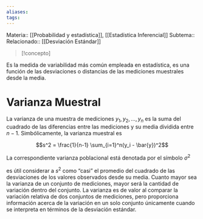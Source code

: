 ```yaml
---
aliases: 
tags:
---
```

Materia:: [[Probabilidad y estadística]], [[Estadística Inferencial]]
Subtema:: 
Relacionado:: [[Desviación Estándar]]

> [!concepto]
> 

Es la medida de variabilidad más común empleada en estadística, es una función de las desviaciones o distancias de las mediciones muestrales desde la media. 









# Varianza Muestral 

La varianza de una muestra de mediciones $y_1, y_2, \dots, y_n$ es la suma del cuadrado de las diferencias entre las mediciones y su media dividida entre $n-1$. Simbólicamente, la varianza muestral es

$$s^2 = \frac{1}{n-1} \sum_{i=1}^n(y_i - \bar{y})^2$$

La correspondiente varianza poblacional está denotada por el símbolo $\sigma^2$

es útil considerar a $s^2$ como “casi” el promedio del cuadrado de las  desviaciones de los valores observados desde su media. Cuanto mayor sea la varianza de un  conjunto de mediciones, mayor será la cantidad de variación dentro del conjunto. La varianza  es de valor al comparar la variación relativa de dos conjuntos de mediciones, pero proporciona  información acerca de la variación en un solo conjunto únicamente cuando se interpreta en  términos de la desviación estándar. 